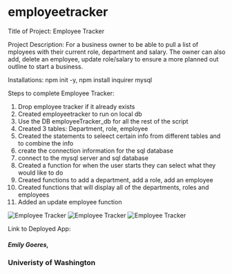 # employeetracker
Title of Project: Employee Tracker

Project Description: For a business owner to be able to pull a list of mployees with their current role, department and salary. The owner can also add, delete an employee, update role/salary to ensure a more planned out outline to start a business. 

Installations: npm init -y, npm install inquirer mysql

Steps to complete Employee Tracker:
1. Drop employee tracker if it already exists
2. Created employeetracker to run on local db
3. Use the DB employeeTracker_db for all the rest of the script
4. Created 3 tables: Department, role, employee
5. Created the statements to seleect certain info from different tables and to combine the info
6. create the connection information for the sql database
7. connect to the mysql server and sql database
8. Created a function for when the user starts they can select what they would like to do
9. Created functions to add a department, add a role, add an employee
10. Created functions that will display all of the departments, roles and employees
11. Added an update employee function


![Employee Tracker]()
![Employee Tracker]()
![Employee Tracker]()


Link to Deployed App:

##### Emily Goeres, 
### Univeristy of Washington